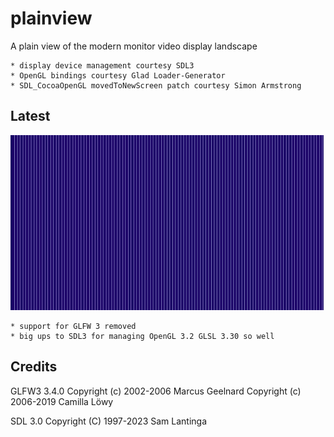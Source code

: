 # plainview

A plain view of the modern monitor video display landscape

	* display device management courtesy SDL3 
	* OpenGL bindings courtesy Glad Loader-Generator 
	* SDL_CocoaOpenGL movedToNewScreen patch courtesy Simon Armstrong

## Latest

![plainview version 0.4](plainview3.png)

	* support for GLFW 3 removed
	* big ups to SDL3 for managing OpenGL 3.2 GLSL 3.30 so well

## Credits

GLFW3 3.4.0
Copyright (c) 2002-2006 Marcus Geelnard
Copyright (c) 2006-2019 Camilla Löwy 

SDL 3.0
Copyright (C) 1997-2023 Sam Lantinga
